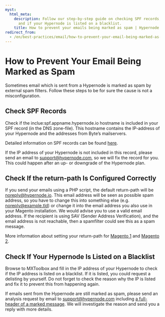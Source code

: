 ```yaml
---
myst:
  html_meta:
    description: Follow our step-by-step guide on checking SPF records, return-path,
      and if your Hypernode is listed on a blacklist.
    title: How to prevent your emails being marked as spam | Hypernode
redirect_from:
  - /en/best-practices/email/how-to-prevent-your-email-being-marked-as-spam/
---
```


<!-- source: https://support.hypernode.com/en/best-practices/email/how-to-prevent-your-email-being-marked-as-spam/ -->

# How to Prevent Your Email Being Marked as Spam

Sometimes email which is sent from a Hypernode is marked as spam by external spam filters. Follow these steps to be for sure the cause is not a misconfiguration.

## Check SPF Records

Check if the inclue:spf.appname.hypernode.io hostname is included in your SPF record (in the DNS zone-file). This hostname contains the IP-address of your Hypernode and the addresses from Byte’s mailservers.

Detailed information on SPF records can be found [here](../../hypernode-platform/dns/how-to-set-up-your-spf-records-for-hypernode.md).

If the IP address of your Hypernode is not included in this record, please send an email to support@hypernode.com, so we will fix the record for you. This could happen after an up- or downgrade of the Hypernode plan.

## Check If the return-path Is Configured Correctly

If you send your emails using a PHP script, the default return-path will be noreply@hypernode.io. This email address will be seen as possible spam address, so you have to change this into something else (e.g. noreply@example.tld) or change it into the email address you also use in your Magento installation. We would advise you to use a valid email address. If the recipient is using SAV (Sender Address Verification), and the email address is not reachable, then a spamfilter could see this as a spam message.

More information about setting your return-path for [Magento 1](../../ecommerce-applications/magento-1/how-to-set-the-return-path-for-a-magento-1-shop.md) and [Magento 2](../../ecommerce-applications/magento-2/how-to-set-the-return-path-for-a-magento-2-shop.md).

## Check If Your Hypernode Is Listed on a Blacklist

Browse to MXToolbox and fill in the IP address of your Hypernode to check if the IP address is listed on a blacklist. If it is listed, you could request a delisting by yourself. Do not forget to check the reason why the IP is listed and fix it to prevent this from happening again.

If emails sent from the Hypernode are still marked as spam, please send an analysis request by email to support@hypernode.com including [a full-header of a marked message](../../best-practices/email/how-to-find-the-mail-headers.md). We will investigate the reason and send you a reply with more details.
